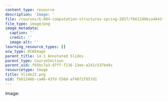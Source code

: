 ```yaml
---
content_type: resource
description: 'Image: '
file: /courses/6-004-computation-structures-spring-2017/fb61248bca4643fd556daf48f2f057d1_Slide22.png
file_type: image/png
image_metadata:
  caption: ''
  credit: ''
  image-alt: ''
learning_resource_types: []
ocw_type: OCWImage
parent_title: 14.1 Annotated Slides
parent_type: CourseSection
parent_uid: f65bc7a3-97ff-f216-13ee-a241c537bd4c
resourcetype: Image
title: Slide22.png
uid: fb61248b-ca46-43fd-556d-af48f2f057d1
---
```

Image: 


